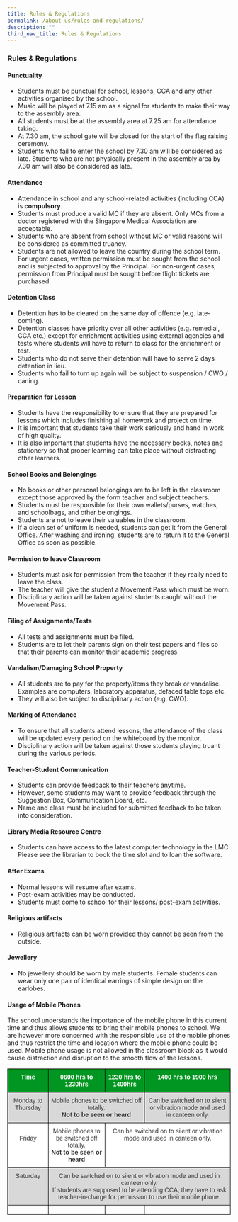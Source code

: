 ```yaml
---
title: Rules & Regulations
permalink: /about-us/rules-and-regulations/
description: ""
third_nav_title: Rules & Regulations
---
```

### **Rules & Regulations**
#### **Punctuality** 
*   Students must be punctual for school, lessons, CCA and any other activities organised by the school.
*   Music will be played at 7.15 am as a signal for students to make their way to the assembly area.
*   All students must be at the assembly area at 7.25 am for attendance taking.
*   At 7.30 am, the school gate will be closed for the start of the flag raising ceremony.
*   Students who fail to enter the school by 7.30 am will be considered as late. Students who are not physically present in the assembly area by 7.30 am will also be considered as late.

#### **Attendance**
*   Attendance in school and any school-related activities (including CCA) is **compulsory**.
*   Students must produce a valid MC if they are absent. Only MCs from a doctor registered with the Singapore Medical Association are acceptable.
*   Students who are absent from school without MC or valid reasons will be considered as committed truancy.
*   Students are not allowed to leave the country during the school term. For urgent cases, written permission must be sought from the school and is subjected to approval by the Principal. For non-urgent cases, permission from Principal must be sought before flight tickets are purchased.

#### **Detention Class**
*   Detention has to be cleared on the same day of offence (e.g. late-coming).
*   Detention classes have priority over all other activities (e.g. remedial, CCA etc.) except for enrichment activities using external agencies and tests where students will have to return to class for the enrichment or test.
*   Students who do not serve their detention will have to serve 2 days detention in lieu.
*   Students who fail to turn up again will be subject to suspension / CWO / caning.

#### **Preparation for Lesson**

*   Students have the responsibility to ensure that they are prepared for lessons which includes finishing all homework and project on time.
*   It is important that students take their work seriously and hand in work of high quality.
*   It is also important that students have the necessary books, notes and stationery so that proper learning can take place without distracting other learners.

#### **School Books and Belongings**
*   No books or other personal belongings are to be left in the classroom except those approved by the form teacher and subject teachers.
*   Students must be responsible for their own wallets/purses, watches, and schoolbags, and other belongings.
*   Students are not to leave their valuables in the classroom.
*   If a clean set of uniform is needed, students can get it from the General Office. After washing and ironing, students are to return it to the General Office as soon as possible.

#### **Permission to leave Classroom**
*   Students must ask for permission from the teacher if they really need to leave the class.
*   The teacher will give the student a Movement Pass which must be worn.
*   Disciplinary action will be taken against students caught without the Movement Pass.

#### **Filing of Assignments/Tests**
*   All tests and assignments must be filed.
*   Students are to let their parents sign on their test papers and files so that their parents can monitor their academic progress.

#### **Vandalism/Damaging School Property**
*   All students are to pay for the property/items they break or vandalise. Examples are computers, laboratory apparatus, defaced table tops etc.
*   They will also be subject to disciplinary action (e.g. CWO).

#### **Marking of Attendance**
*   To ensure that all students attend lessons, the attendance of the class will be updated every period on the whiteboard by the monitor.
*   Disciplinary action will be taken against those students playing truant during the various periods.

#### **Teacher-Student Communication**
*   Students can provide feedback to their teachers anytime.
*   However, some students may want to provide feedback through the Suggestion Box, Communication Board, etc.
*   Name and class must be included for submitted feedback to be taken into consideration.

#### **Library Media Resource Centre**
*   Students can have access to the latest computer technology in the LMC. Please see the librarian to book the time slot and to loan the software.

#### **After Exams**
*   Normal lessons will resume after exams.
*   Post-exam activities may be conducted.
*   Students must come to school for their lessons/ post-exam activities.

#### **Religious artifacts**
*   Religious artifacts can be worn provided they cannot be seen from the outside.

#### **Jewellery**
*   No jewellery should be worn by male students. Female students can wear only one pair of identical earrings of simple design on the earlobes.

#### **Usage of Mobile Phones**
The school understands the importance of the mobile phone in this current time and thus allows students to bring their mobile phones to school. We are however more concerned with the responsible use of the mobile phones and thus restrict the time and location where the mobile phone could be used. Mobile phone usage is not allowed in the classroom block as it would cause distraction and disruption to the smooth flow of the lessons.

<style type="text/css">
.tg  {border-collapse:collapse;border-spacing:0;}
.tg td{border-color:black;border-style:solid;border-width:1px;font-family:Arial, sans-serif;font-size:14px;
  overflow:hidden;padding:10px 5px;word-break:normal;}
.tg th{border-color:black;border-style:solid;border-width:1px;font-family:Arial, sans-serif;font-size:14px;
  font-weight:normal;overflow:hidden;padding:10px 5px;word-break:normal;}
.tg .tg-tlx9{background-color:#FFF;color:#333;text-align:center;vertical-align:top}
.tg .tg-zmd5{background-color:#009621;color:#FFF;font-weight:bold;text-align:center;vertical-align:top}
.tg .tg-baqh{text-align:center;vertical-align:top}
.tg .tg-8145{background-color:#D8D8D8;color:#333;text-align:center;vertical-align:top}
</style>
<table class="tg">
<thead>
  <tr>
    <th class="tg-zmd5">Time</th>
    <th class="tg-zmd5">0600 hrs to 1230hrs</th>
    <th class="tg-zmd5">1230 hrs to 1400hrs</th>
    <th class="tg-zmd5">1400 hrs to 1900 hrs</th>
  </tr>
</thead>
<tbody>
  <tr>
    <td class="tg-8145"><span style="color:#333">Monday to Thursday</span></td>
    <td class="tg-8145" colspan="2"><span style="color:#333">Mobile phones to be switched off totally.</span><br><span style="font-weight:bold">Not to be seen or heard</span></td>
    <td class="tg-8145"><span style="color:#333">Can be switched on to silent or vibration mode and used in canteen only.</span></td>
  </tr>
  <tr>
    <td class="tg-tlx9"><br><span style="color:#333">Friday</span></td>
    <td class="tg-tlx9"><span style="color:#333">Mobile phones to be switched off totally.</span><br><span style="font-weight:bold">Not to be seen or heard</span></td>
    <td class="tg-tlx9" colspan="2"><span style="color:#333">Can be switched on to silent or vibration mode and used in canteen only.</span></td>
  </tr>
  <tr>
    <td class="tg-8145"><span style="color:#333">Saturday</span></td>
    <td class="tg-8145" colspan="3"><span style="color:#333">Can be switched on to silent or vibration mode and used in canteen only.</span><br><span style="color:#333">If students are supposed to be attending CCA, they have to ask teacher-in-charge for permission to use their mobile phone.</span><br></td>
  </tr>
  <tr>
    <td class="tg-baqh"></td>
    <td class="tg-baqh"></td>
    <td class="tg-baqh"></td>
    <td class="tg-baqh"></td>
  </tr>
</tbody>
</table>
